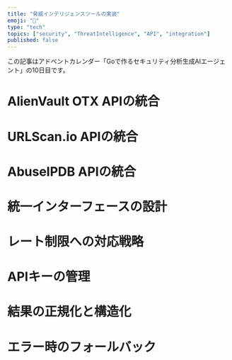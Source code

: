 ```yaml
---
title: "脅威インテリジェンスツールの実装"
emoji: "🤖"
type: "tech"
topics: ["security", "ThreatIntelligence", "API", "integration"]
published: false
---
```


この記事はアドベントカレンダー「Goで作るセキュリティ分析生成AIエージェント」の10日目です。

# AlienVault OTX APIの統合

# URLScan.io APIの統合

# AbuseIPDB APIの統合

# 統一インターフェースの設計

# レート制限への対応戦略

# APIキーの管理

# 結果の正規化と構造化

# エラー時のフォールバック
